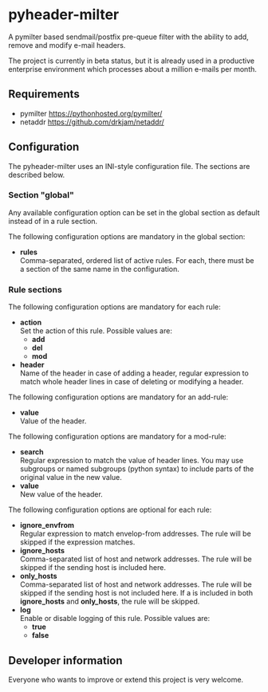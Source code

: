 # pyheader-milter
A pymilter based sendmail/postfix pre-queue filter with the ability to add, remove and modify e-mail headers.

The project is currently in beta status, but it is already used in a productive enterprise environment which processes about a million e-mails per month.

## Requirements
* pymilter <https://pythonhosted.org/pymilter/>
* netaddr <https://github.com/drkjam/netaddr/>

## Configuration
The pyheader-milter uses an INI-style configuration file. The sections are described below.

### Section "global"
Any available configuration option can be set in the global section as default instead of in a rule section.

The following configuration options are mandatory in the global section:
* **rules**  
  Comma-separated, ordered list of active rules. For each, there must be a section of the same name in the configuration.

### Rule sections
The following configuration options are mandatory for each rule:
* **action**  
  Set the action of this rule. Possible values are:
  * **add**
  * **del**
  * **mod**
* **header**  
  Name of the header in case of adding a header, regular expression to match whole header lines in case of deleting or modifying a header.

The following configuration options are mandatory for an add-rule:
* **value**  
  Value of the header.

The following configuration options are mandatory for a mod-rule:
* **search**  
  Regular expression to match the value of header lines. You may use subgroups or named subgroups (python syntax) to include parts of the original value in the new value.
* **value**  
  New value of the header.

The following configuration options are optional for each rule:
* **ignore_envfrom**  
  Regular expression to match envelop-from addresses. The rule will be skipped if the expression matches.
* **ignore_hosts**  
  Comma-separated list of host and network addresses. The rule will be skipped if the sending host is included here.
* **only_hosts**  
  Comma-separated list of host and network addresses. The rule will be skipped if the sending host is not included here. If a is included in both **ignore_hosts** and **only_hosts**, the rule will be skipped.
* **log**  
  Enable or disable logging of this rule. Possible values are:
  * **true**
  * **false**

## Developer information
Everyone who wants to improve or extend this project is very welcome.
